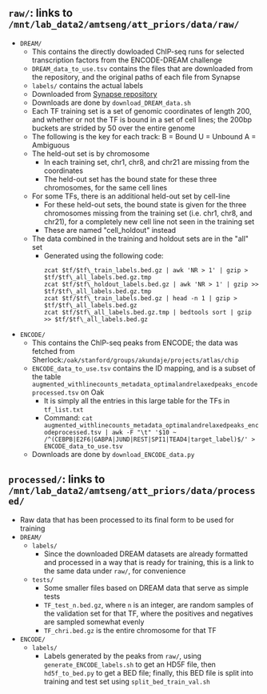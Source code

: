 ## `raw/`: links to `/mnt/lab_data2/amtseng/att_priors/data/raw/`
- `DREAM/`
	- This contains the directly dowloaded ChIP-seq runs for selected transcription factors from the ENCODE-DREAM challenge
	- `DREAM_data_to_use.tsv` contains the files that are downloaded from the repository, and the original paths of each file from Synapse
	- `labels/` contains the actual labels
	- Downloaded from [Synapse repository](https://www.synapse.org/#!Synapse:syn6112317)
	- Downloads are done by `download_DREAM_data.sh`
	- Each TF training set is a set of genomic coordinates of length 200, and whether or not the TF is bound in a set of cell lines; the 200bp buckets are strided by 50 over the entire genome
	- The following is the key for each track:
		B = Bound
		U = Unbound
		A = Ambiguous
	- The held-out set is by chromosome
		- In each training set, chr1, chr8, and chr21 are missing from the coordinates
		- The held-out set has the bound state for these three chromosomes, for the same cell lines
	- For some TFs, there is an additional held-out set by cell-line
		- For these held-out sets, the bound state is given for the three chromosomes missing from the training set (i.e. chr1, chr8, and chr21), for a completely new cell line not seen in the training set
		- These are named "cell_holdout" instead
	- The data combined in the training and holdout sets are in the "all" set
		- Generated using the following code:
			```
			zcat $tf/$tf\_train_labels.bed.gz | awk 'NR > 1' | gzip > $tf/$tf\_all_labels.bed.gz.tmp
			zcat $tf/$tf\_holdout_labels.bed.gz | awk 'NR > 1' | gzip >> $tf/$tf\_all_labels.bed.gz.tmp
			zcat $tf/$tf\_train_labels.bed.gz | head -n 1 | gzip > $tf/$tf\_all_labels.bed.gz
			zcat $tf/$tf\_all_labels.bed.gz.tmp | bedtools sort | gzip >> $tf/$tf\_all_labels.bed.gz
			```
- `ENCODE/`
	- This contains the ChIP-seq peaks from ENCODE; the data was fetched from Sherlock:`/oak/stanford/groups/akundaje/projects/atlas/chip`
	- `ENCODE_data_to_use.tsv` contains the ID mapping, and is a subset of the table `augmented_withlinecounts_metadata_optimalandrelaxedpeaks_encodeprocessed.tsv` on Oak
		- It is simply all the entries in this large table for the TFs in `tf_list.txt`
		- Command: `cat augmented_withlinecounts_metadata_optimalandrelaxedpeaks_encodeprocessed.tsv | awk -F "\t" '$10 ~ /^(CEBPB|E2F6|GABPA|JUND|REST|SPI1|TEAD4|target_label)$/' > ENCODE_data_to_use.tsv`
	- Downloads are done by `download_ENCODE_data.py`

## `processed/`: links to `/mnt/lab_data2/amtseng/att_priors/data/processed/`
- Raw data that has been processed to its final form to be used for training
- `DREAM/`
	- `labels/`
		- Since the downloaded DREAM datasets are already formatted and processed in a way that is ready for training, this is a link to the same data under `raw/`, for convenience
	- `tests/`
		- Some smaller files based on DREAM data that serve as simple tests
		- `TF_test_n.bed.gz`, where `n` is an integer, are random samples of the validation set for that TF, where the positives and negatives are sampled somewhat evenly
		- `TF_chri.bed.gz` is the entire chromosome for that TF
- `ENCODE/`
	- `labels/`
		- Labels generated by the peaks from `raw/`, using `generate_ENCODE_labels.sh` to get an HD5F file, then `hd5f_to_bed.py` to get a BED file; finally, this BED file is split into training and test set using `split_bed_train_val.sh`
